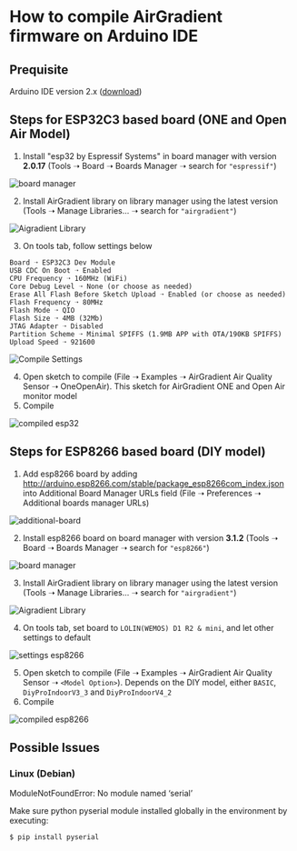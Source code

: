 # How to compile AirGradient firmware on Arduino IDE

## Prequisite

Arduino IDE version 2.x ([download](https://www.arduino.cc/en/software))

## Steps for ESP32C3 based board (ONE and Open Air Model)

1. Install "esp32 by Espressif Systems" in board manager with version **2.0.17** (Tools ➝ Board ➝ Boards Manager ➝ search for `"espressif"`)

![board manager](images/esp32-board.png)

2. Install AirGradient library on library manager using the latest version (Tools ➝ Manage Libraries... ➝ search for `"airgradient"`) 

![Aigradient Library](images/ag-lib.png)

3. On tools tab, follow settings below

```
Board ➝ ESP32C3 Dev Module
USB CDC On Boot ➝ Enabled
CPU Frequency ➝ 160MHz (WiFi)
Core Debug Level ➝ None (or choose as needed)
Erase All Flash Before Sketch Upload ➝ Enabled (or choose as needed)
Flash Frequency ➝ 80MHz
Flash Mode ➝ QIO
Flash Size ➝ 4MB (32Mb)
JTAG Adapter ➝ Disabled
Partition Scheme ➝ Minimal SPIFFS (1.9MB APP with OTA/190KB SPIFFS)
Upload Speed ➝ 921600
```

![Compile Settings](images/settings.png)

4. Open sketch to compile (File ➝ Examples ➝ AirGradient Air Quality Sensor ➝ OneOpenAir). This sketch for AirGradient ONE and Open Air monitor model
5. Compile

![compiled esp32](images/compiled.png)

## Steps for ESP8266 based board (DIY model)

1. Add esp8266 board by adding http://arduino.esp8266.com/stable/package_esp8266com_index.json into Additional Board Manager URLs field (File ➝ Preferences ➝ Additional boards manager URLs)

![additional-board](images/additional-board.png)

2. Install esp8266 board on board manager with version **3.1.2** (Tools ➝ Board ➝ Boards Manager ➝ search for `"esp8266"`)

![board manager](images/esp8266-board.png)

3. Install AirGradient library on library manager using the latest version (Tools ➝ Manage Libraries... ➝ search for `"airgradient"`) 

![Aigradient Library](images/ag-lib.png)

4. On tools tab, set board to `LOLIN(WEMOS) D1 R2 & mini`, and let other settings to default

![settings esp8266](images/settings-esp8266.png)

5. Open sketch to compile (File ➝ Examples ➝ AirGradient Air Quality Sensor ➝ `<Model Option>`). Depends on the DIY model, either `BASIC`, `DiyProIndoorV3_3` and `DiyProIndoorV4_2` 
6. Compile

![compiled esp8266](images/compiled-esp8266.png)

## Possible Issues

### Linux (Debian)

ModuleNotFoundError: No module named ‘serial’

Make sure python pyserial module installed globally in the environment by executing: 

`$ pip install pyserial`